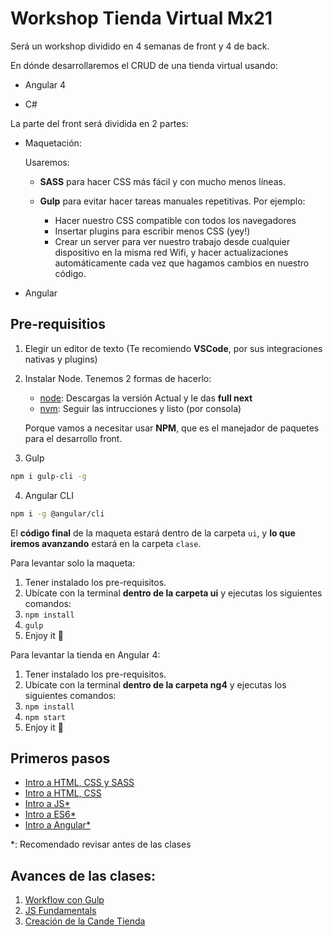 # Workshop Tienda Virtual Mx21

Será un workshop dividido en 4 semanas de front y 4 de back.

En dónde desarrollaremos el CRUD de una tienda virtual usando:

* Angular 4

* C#

La parte del front será dividida en 2 partes:

* Maquetación:

  Usaremos:
    - **SASS** para hacer CSS más fácil y con mucho menos líneas.

    - **Gulp** para evitar hacer tareas manuales repetitivas. Por ejemplo:

      * Hacer nuestro CSS compatible con todos los navegadores
      * Insertar plugins para escribir menos CSS (yey!)
      * Crear un server para ver nuestro trabajo desde cualquier dispositivo en la misma red Wifi, y hacer actualizaciones automáticamente cada vez que hagamos cambios en nuestro código.

* Angular

## Pre-requisitios
1. Elegir un editor de texto (Te recomiendo **VSCode**, por sus integraciones nativas y plugins)
2. Instalar Node. Tenemos 2 formas de hacerlo:
	* [node][nodeLink]: Descargas la versión Actual y le das **full next**
	* [nvm][nvmLink]: Seguir las intrucciones y listo (por consola)

	Porque vamos a necesitar usar **NPM**, que es el manejador de paquetes para el desarrollo front.
3. Gulp
```sh
npm i gulp-cli -g
```
4. Angular CLI
```sh
npm i -g @angular/cli
```

El **código final** de la maqueta estará dentro de la carpeta `ui`, y **lo que iremos avanzando** estará en la carpeta `clase`.

Para levantar solo la maqueta:

1. Tener instalado los pre-requisitos.
2. Ubícate con la terminal **dentro de la carpeta ui** y ejecutas los siguientes comandos:
3. `npm install`
4. `gulp`
5. Enjoy it 🎉

Para levantar la tienda en Angular 4:

1. Tener instalado los pre-requisitos.
2. Ubícate con la terminal **dentro de la carpeta ng4** y ejecutas los siguientes comandos:
3. `npm install`
4. `npm start`
5. Enjoy it 🎉

## Primeros pasos
* [Intro a HTML, CSS y SASS][tutoHTML1]
* [Intro a HTML, CSS][tutoHTML2]
* [Intro a JS*][tutoJS1]
* [Intro a ES6*][tutoES6]
* [Intro a Angular*][tutoNg4]

*: Recomendado revisar antes de las clases

## Avances de las clases:
1. [Workflow con Gulp][clase1]
2. [JS Fundamentals][clase2]
3. [Creación de la Cande Tienda][clase3]

[tutoHTML1]: <http://marksheet.io/>
[tutoHTML2]: <https://learn.shayhowe.com/>
[tutoJS1]: <https://www.youtube.com/watch?v=le-URjBhevE&list=PLWKjhJtqVAbk2qRZtWSzCIN38JC_NdhW5>
[tutoNg4]: <https://www.youtube.com/watch?v=KhzGSHNhnbI&list=PLillGF-RfqbYeckUaD1z6nviTp31GLTH8>
[tutoES6]: <https://www.youtube.com/watch?v=2LeqilIw-28&list=PLillGF-RfqbZ7s3t6ZInY3NjEOOX7hsBv>
[nodeLink]: <https://nodejs.org/es/>
[nvmLink]: <https://github.com/creationix/nvm#installation>

[clase1]: <CLASE_1.md>
[clase2]: <CLASE_2.md>
[clase3]: <CLASE_3.md>